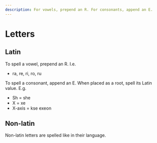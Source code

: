 ```yaml
---
description: For vowels, prepend an R. For consonants, append an E.
---
```

# Letters
## Latin
To spell a vowel, prepend an R. I.e.
- ra, re, ri, ro, ru

To spell a consonant, append an E. When placed as a root, spell its Latin value. E.g.
- Sh = she
- X = xe
- X-axis = kse exeon

## Non-latin
Non-latin letters are spelled like in their language.
